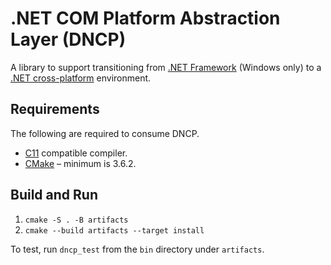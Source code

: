 # .NET COM Platform Abstraction Layer (DNCP)

A library to support transitioning from [.NET Framework][netfx_download] (Windows only) to a [.NET cross-platform][dotnet_download] environment.

## Requirements

The following are required to consume DNCP.

* [C11](https://en.cppreference.com/w/c/language/history) compatible compiler.
* [CMake](https://cmake.org/download/) &ndash; minimum is 3.6.2.

## Build and Run

1) `cmake -S . -B artifacts`
1) `cmake --build artifacts --target install`

To test, run `dncp_test` from the `bin` directory under `artifacts`.

<!-- Links -->

[dotnet_download]: https://dotnet.microsoft.com/download
[netfx_download]: https://dotnet.microsoft.com/download/dotnet-framework